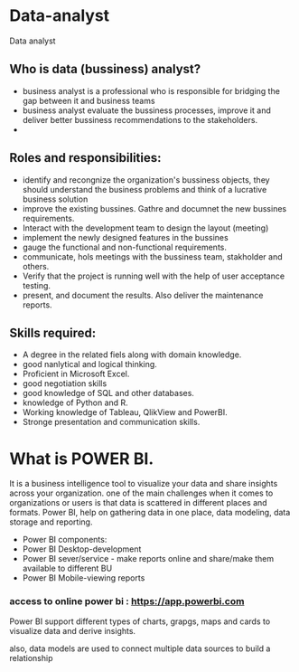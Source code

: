 # Data-analyst
Data analyst

## Who is data (bussiness) analyst?
- business analyst is a professional who is responsible for bridging the gap between it and business teams
- business analyst evaluate the bussiness processes, improve it and deliver better bussiness recommendations to the stakeholders.
- 

## Roles and responsibilities:
- identify and recongnize the organization's bussiness objects, they should understand the business problems and think of a lucrative business solution
- improve the existing bussines. Gathre and documnet the new bussines requirements.
- Interact with the development team to design the layout (meeting)
- implement the  newly designed features in the bussines
- gauge the functional and non-functional requirements.
- communicate, hols meetings with the bussiness team, stakholder and others.
- Verify that the project is running well with the help of user acceptance testing.
- present, and document the results. Also deliver the maintenance reports.

## Skills required:
- A degree in the related fiels along with domain knowledge.
- good nanlytical and logical thinking.
- Proficient in Microsoft Excel.
- good negotiation skills
- good knowledge of SQL and other databases.
- knowledge of Python and R.
- Working knowledge of Tableau, QlikView and PowerBI.
- Stronge presentation and communication skills.

# What is POWER BI.
It is a business intelligence tool to visualize your data and share insights across your organization.
one of the main challenges when it comes to organizations or users is that data is scattered in different places and formats.
Power BI, help on gathering data in one place, data modeling, data storage and reporting.
- Power BI components:
- Power BI Desktop-development
- Power BI sever/service - make reports online and share/make them available to different BU
- Power BI  Mobile-viewing reports

### access to online power bi : https://app.powerbi.com

Power BI support different types of charts, grapgs, maps and cards to visualize data and derive insights.

also, data models are used to connect multiple data sources to build a relationship









